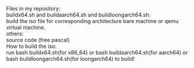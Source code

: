 Files in my repository:  
buildx64.sh and buildaarch64.sh and buildloongarch64.sh:  
build the iso file for corresponding architecture bare machine or qemu virtual machine.   
others:    
source code (free pascal)  
How to build the iso:  
run bash buildx64.sh(for x86_64) or bash buildaarch64.sh(for aarch64) or bash buildloongarch64.sh(for loongarch64) to build!  
